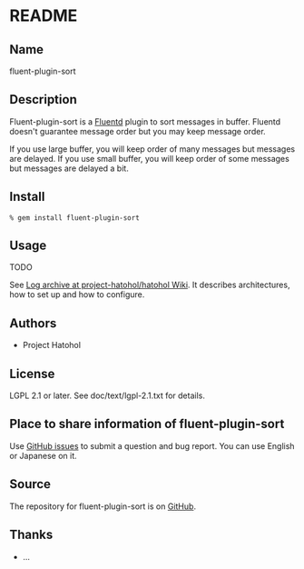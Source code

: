 # README

## Name

fluent-plugin-sort

## Description

Fluent-plugin-sort is a [Fluentd](http://www.fluentd.org/) plugin to
sort messages in buffer. Fluentd doesn't guarantee message order but
you may keep message order.

If you use large buffer, you will keep order of many messages but
messages are delayed. If you use small buffer, you will keep order of
some messages but messages are delayed a bit.

## Install

    % gem install fluent-plugin-sort

## Usage

TODO

See
[Log archive at project-hatohol/hatohol Wiki](https://github.com/project-hatohol/hatohol/wiki/Log-archive). It
describes architectures, how to set up and how to configure.

## Authors

* Project Hatohol

## License

LGPL 2.1 or later. See doc/text/lgpl-2.1.txt for details.

## Place to share information of fluent-plugin-sort

Use
[GitHub issues](https://github.com/project-hatohol/fluent-plugin-sort/issues)
to submit a question and bug report. You can use English or Japanese
on it.

## Source

The repository for fluent-plugin-sort is on
[GitHub](https://github.com/project-hatohol/fluent-plugin-sort/).

## Thanks

* ...
